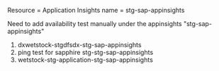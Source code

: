Resource = Application Insights
name =  	stg-sap-appinsights

Need to add availability test manually under the appinsights "stg-sap-appinsights"
1. dxwetstock-stgdfsdx-stg-sap-appinsights
2. ping test for sapphire stg-stg-sap-appinsights
3. wetstock-stg-application-stg-sap-appinsights